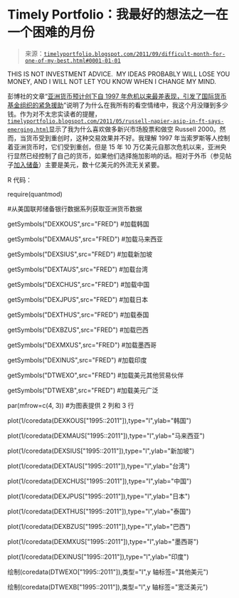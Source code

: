 <!--yml

类别：未分类

日期: 2024-05-18 15:11:31

-->

# Timely Portfolio：我最好的想法之一在一个困难的月份

> 来源：[`timelyportfolio.blogspot.com/2011/09/difficult-month-for-one-of-my-best.html#0001-01-01`](http://timelyportfolio.blogspot.com/2011/09/difficult-month-for-one-of-my-best.html#0001-01-01)

THIS IS NOT INVESTMENT ADVICE.  MY IDEAS PROBABLY WILL LOSE YOU MONEY, AND I WILL NOT LET YOU KNOW WHEN I CHANGE MY MIND.

彭博社的文章“[亚洲货币预计创下自 1997 年危机以来最差表现，引发了国际货币基金组织的紧急援助](http://www.bloomberg.com/news/2011-09-30/asia-currencies-set-for-worst-month-since-97.html)”说明了为什么在我所有的看空情绪中，我这个月没赚到多少钱。作为对不太忠实读者的提醒，[`timelyportfolio.blogspot.com/2011/05/russell-napier-asip-in-ft-says-emerging.html`](http://timelyportfolio.blogspot.com/2011/05/russell-napier-asip-in-ft-says-emerging.html "http://timelyportfolio.blogspot.com/2011/05/russell-napier-asip-in-ft-says-emerging.html")显示了我为什么喜欢做多新兴市场股票和做空 Russell 2000。然而，当货币受到重创时，这种交易效果并不好。我理解 1997 年当索罗斯等人控制着亚洲货币时，它们受到重创，但是 15 年 10 万亿美元自那次危机以来，亚洲央行显然已经控制了自己的货币，如果他们选择施加影响的话。相对于外币（参见帖子[加入储备](http://timelyportfolio.blogspot.com/2011/07/join-reserves.html)）主要是美元，数十亿美元的外流无关紧要。

R 代码：

require(quantmod)

#从美国联邦储备银行数据系列获取亚洲货币数据

getSymbols("DEXKOUS",src="FRED") #加载韩国

getSymbols("DEXMAUS",src="FRED") #加载马来西亚

getSymbols("DEXSIUS",src="FRED") #加载新加坡

getSymbols("DEXTAUS",src="FRED") #加载台湾

getSymbols("DEXCHUS",src="FRED") #加载中国

getSymbols("DEXJPUS",src="FRED") #加载日本

getSymbols("DEXTHUS",src="FRED") #加载泰国

getSymbols("DEXBZUS",src="FRED") #加载巴西

getSymbols("DEXMXUS",src="FRED") #加载墨西哥

getSymbols("DEXINUS",src="FRED") #加载印度

getSymbols("DTWEXO",src="FRED") #加载美元其他贸易伙伴

getSymbols("DTWEXB",src="FRED") #加载美元广泛

par(mfrow=c(4, 3)) #为图表提供 2 列和 3 行

plot(1/coredata(DEXKOUS["1995::2011"]),type="l",ylab="韩国")

plot(1/coredata(DEXMAUS["1995::2011"]),type="l",ylab="马来西亚")

plot(1/coredata(DEXSIUS["1995::2011"]),type="l",ylab="新加坡")

plot(1/coredata(DEXTAUS["1995::2011"]),type="l",ylab="台湾")

plot(1/coredata(DEXCHUS["1995::2011"]),type="l",ylab="中国")

plot(1/coredata(DEXJPUS["1995::2011"]),type="l",ylab="日本")

plot(1/coredata(DEXTHUS["1995::2011"]),type="l",ylab="泰国")

plot(1/coredata(DEXBZUS["1995::2011"]),type="l",ylab="巴西")

plot(1/coredata(DEXMXUS["1995::2011"]),type="l",ylab="墨西哥")

plot(1/coredata(DEXINUS["1995::2011"]),type="l",ylab="印度")

绘制(coredata(DTWEXO["1995::2011"]),类型="l",y 轴标签="其他美元")

绘制(coredata(DTWEXB["1995::2011"]),类型="l",y 轴标签="宽泛美元")
